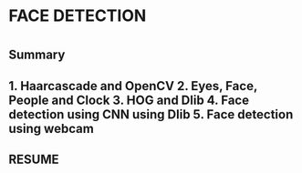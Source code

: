 <h1>FACE DETECTION<h1>

<h2>Summary<h2>
1. Haarcascade and OpenCV
2. Eyes, Face, People and Clock
3. HOG and Dlib
4. Face detection using CNN using Dlib
5. Face detection using webcam

<h2>RESUME<h2>
